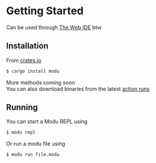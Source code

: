 # Getting Started

Can be used through [The Web IDE](../ide) btw

## Installation

From [crates.io](https://crates.io/crates/modu)
```bash
$ cargo install modu
```

More methods coming soon \
You can also download binaries from the latest [action runs](https://github.com/Cyteon/modu/actions/workflows/rust.yml)

## Running

You can start a Modu REPL using
```bash
$ modu repl
```

Or run a modu file using
```bash
$ modu run file.modu
```